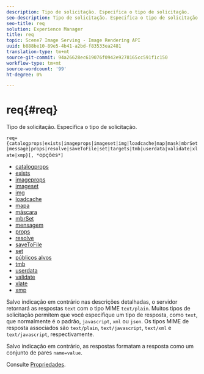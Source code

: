 ```yaml
---
description: Tipo de solicitação. Especifica o tipo de solicitação.
seo-description: Tipo de solicitação. Especifica o tipo de solicitação.
seo-title: req
solution: Experience Manager
title: req
topic: Scene7 Image Serving - Image Rendering API
uuid: b888be10-89e5-4b41-a2bd-f83533ea2481
translation-type: tm+mt
source-git-commit: 94a26628ec619076f0942e9278165cc591f1c150
workflow-type: tm+mt
source-wordcount: '99'
ht-degree: 0%

---
```



# req{#req}

Tipo de solicitação. Especifica o tipo de solicitação.

`req={catalogprops|exists|imageprops|imageset|img|loadcache|map|mask|mbrSet|message|props|resolve|saveToFile|set|targets|tmb|userdata|validate|xlate|xmp}[, *`opções`*]`

* [catalogprops](r-catalogprops.md)
* [exists](r-exists.md)
* [imageprops](r-imageprops.md)
* [imageset](r-imageset-req.md)
* [img](r-img.md)
* [loadcache](r-loadcache.md)
* [mapa](r-map-req.md)
* [máscara](r-mask-req.md)
* [mbrSet](r-mbrset.md)
* [mensagem](r-message.md)
* [props](r-props.md)
* [resolve](r-resolve.md)
* [saveToFile](r-savetofile.md)
* [set](r-set.md)
* [públicos alvos](r-targets.md)
* [tmb](r-tmb.md)
* [userdata](r-userdata.md)
* [validate](r-is-http-validate.md)
* [xlate](r-xlate.md)
* [xmp](r-xmp.md)

Salvo indicação em contrário nas descrições detalhadas, o servidor retornará as respostas `text` com o tipo MIME `text/plain`. Muitos tipos de solicitação permitem que você especifique um tipo de resposta, como `text`, que normalmente é o padrão, `javascript`, `xml` ou `json`. Os tipos MIME de resposta associados são `text/plain`, `text/javascript`, `text/xml` e `text/javascript`, respectivamente.

Salvo indicação em contrário, as respostas formatam a resposta como um conjunto de pares `name=value`.

Consulte [Propriedades](../../../../../../is-api/http-ref/image-serving-api-ref/c-http-protocol-reference/c-response-data/c-properties/c-properties.md#concept-49c609fd6de942cab422ee412353c9d9).
